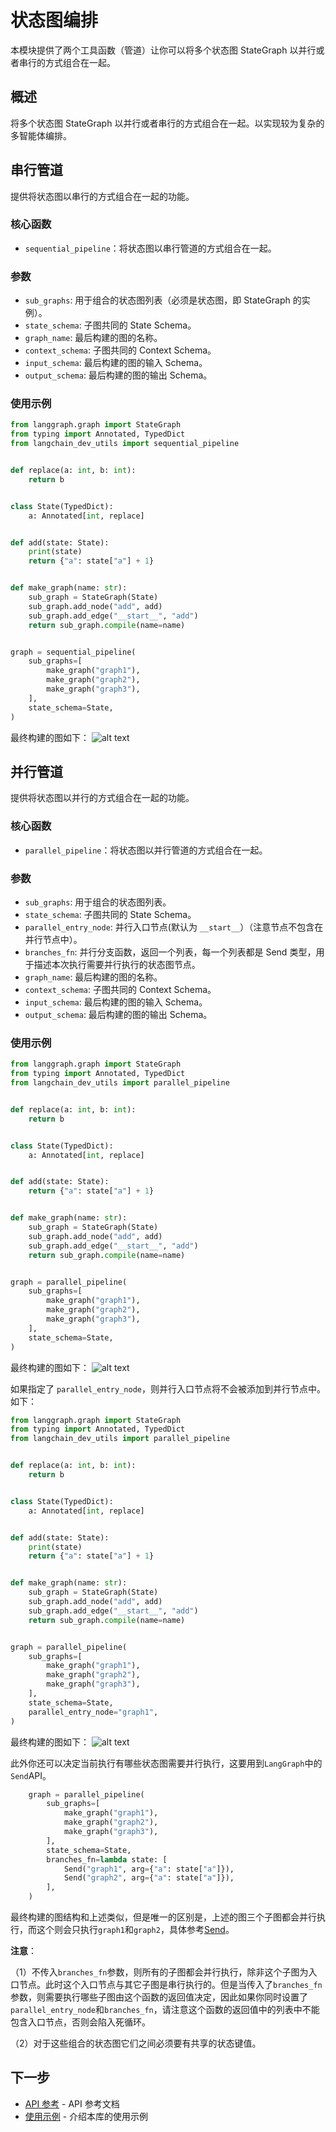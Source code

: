 # 状态图编排

本模块提供了两个工具函数（管道）让你可以将多个状态图 StateGraph 以并行或者串行的方式组合在一起。

## 概述

将多个状态图 StateGraph 以并行或者串行的方式组合在一起。以实现较为复杂的多智能体编排。

## 串行管道

提供将状态图以串行的方式组合在一起的功能。

### 核心函数

- `sequential_pipeline`：将状态图以串行管道的方式组合在一起。

### 参数

- `sub_graphs`: 用于组合的状态图列表（必须是状态图，即 StateGraph 的实例）。
- `state_schema`: 子图共同的 State Schema。
- `graph_name`: 最后构建的图的名称。
- `context_schema`: 子图共同的 Context Schema。
- `input_schema`: 最后构建的图的输入 Schema。
- `output_schema`: 最后构建的图的输出 Schema。

### 使用示例

```python
from langgraph.graph import StateGraph
from typing import Annotated, TypedDict
from langchain_dev_utils import sequential_pipeline


def replace(a: int, b: int):
    return b


class State(TypedDict):
    a: Annotated[int, replace]


def add(state: State):
    print(state)
    return {"a": state["a"] + 1}


def make_graph(name: str):
    sub_graph = StateGraph(State)
    sub_graph.add_node("add", add)
    sub_graph.add_edge("__start__", "add")
    return sub_graph.compile(name=name)


graph = sequential_pipeline(
    sub_graphs=[
        make_graph("graph1"),
        make_graph("graph2"),
        make_graph("graph3"),
    ],
    state_schema=State,
)
```

最终构建的图如下：
![alt text](/img/sequential.png)

## 并行管道

提供将状态图以并行的方式组合在一起的功能。

### 核心函数

- `parallel_pipeline`：将状态图以并行管道的方式组合在一起。

### 参数

- `sub_graphs`: 用于组合的状态图列表。
- `state_schema`: 子图共同的 State Schema。
- `parallel_entry_node`: 并行入口节点(默认为 `__start__`）（注意节点不包含在并行节点中）。
- `branches_fn`: 并行分支函数，返回一个列表，每一个列表都是 Send 类型，用于描述本次执行需要并行执行的状态图节点。
- `graph_name`: 最后构建的图的名称。
- `context_schema`: 子图共同的 Context Schema。
- `input_schema`: 最后构建的图的输入 Schema。
- `output_schema`: 最后构建的图的输出 Schema。

### 使用示例

```python
from langgraph.graph import StateGraph
from typing import Annotated, TypedDict
from langchain_dev_utils import parallel_pipeline


def replace(a: int, b: int):
    return b


class State(TypedDict):
    a: Annotated[int, replace]


def add(state: State):
    return {"a": state["a"] + 1}


def make_graph(name: str):
    sub_graph = StateGraph(State)
    sub_graph.add_node("add", add)
    sub_graph.add_edge("__start__", "add")
    return sub_graph.compile(name=name)


graph = parallel_pipeline(
    sub_graphs=[
        make_graph("graph1"),
        make_graph("graph2"),
        make_graph("graph3"),
    ],
    state_schema=State,
)
```

最终构建的图如下：
![alt text](/img/parallel.png)

如果指定了 `parallel_entry_node`，则并行入口节点将不会被添加到并行节点中。
如下：

```python
from langgraph.graph import StateGraph
from typing import Annotated, TypedDict
from langchain_dev_utils import parallel_pipeline


def replace(a: int, b: int):
    return b


class State(TypedDict):
    a: Annotated[int, replace]


def add(state: State):
    print(state)
    return {"a": state["a"] + 1}


def make_graph(name: str):
    sub_graph = StateGraph(State)
    sub_graph.add_node("add", add)
    sub_graph.add_edge("__start__", "add")
    return sub_graph.compile(name=name)


graph = parallel_pipeline(
    sub_graphs=[
        make_graph("graph1"),
        make_graph("graph2"),
        make_graph("graph3"),
    ],
    state_schema=State,
    parallel_entry_node="graph1",
)
```

最终构建的图如下：
![alt text](/img/parallel_entry.png)

此外你还可以决定当前执行有哪些状态图需要并行执行，这要用到`LangGraph`中的`Send`API。

```python
    graph = parallel_pipeline(
        sub_graphs=[
            make_graph("graph1"),
            make_graph("graph2"),
            make_graph("graph3"),
        ],
        state_schema=State,
        branches_fn=lambda state: [
            Send("graph1", arg={"a": state["a"]}),
            Send("graph2", arg={"a": state["a"]}),
        ],
    )
```

最终构建的图结构和上述类似，但是唯一的区别是，上述的图三个子图都会并行执行，而这个则会只执行`graph1`和`graph2`，具体参考[Send](https://docs.langchain.com/oss/python/langgraph/graph-api#send)。

**注意**：

（1）不传入`branches_fn`参数，则所有的子图都会并行执行，除非这个子图为入口节点。此时这个入口节点与其它子图是串行执行的。但是当传入了`branches_fn`参数，则需要执行哪些子图由这个函数的返回值决定，因此如果你同时设置了`parallel_entry_node`和`branches_fn`，请注意这个函数的返回值中的列表中不能包含入口节点，否则会陷入死循环。

（2）对于这些组合的状态图它们之间必须要有共享的状态键值。

## 下一步

- [API 参考](./api-reference.md) - API 参考文档
- [使用示例](./example.md) - 介绍本库的使用示例
